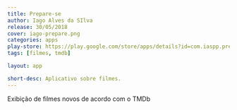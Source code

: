 ```yaml
---
title: Prepare-se
author: Iago Alves da SIlva
release: 30/05/2018
cover: iago-prepare.png
categories: apps
play-store: https://play.google.com/store/apps/details?id=com.iaspp.prepareyourself
tags: [filmes, tmdb]

layout: app

short-desc: Aplicativo sobre filmes.
---
```

Exibição de filmes novos de acordo com o TMDb